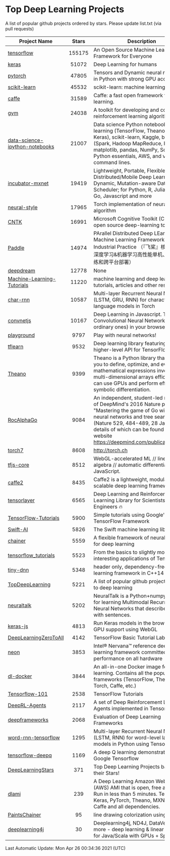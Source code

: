 # Top Deep Learning Projects
A list of popular github projects ordered by stars.
Please update list.txt (via pull requests)

|Project Name| Stars | Description |
| ---------- |:-----:| ----------- |
| [tensorflow](https://github.com/tensorflow/tensorflow) | 155175 | An Open Source Machine Learning Framework for Everyone |
| [keras](https://github.com/keras-team/keras) | 51072 | Deep Learning for humans |
| [pytorch](https://github.com/pytorch/pytorch) | 47805 | Tensors and Dynamic neural networks in Python with strong GPU acceleration |
| [scikit-learn](https://github.com/scikit-learn/scikit-learn) | 45532 | scikit-learn: machine learning in Python |
| [caffe](https://github.com/BVLC/caffe) | 31589 | Caffe: a fast open framework for deep learning. |
| [gym](https://github.com/openai/gym) | 24038 | A toolkit for developing and comparing reinforcement learning algorithms. |
| [data-science-ipython-notebooks](https://github.com/donnemartin/data-science-ipython-notebooks) | 21007 | Data science Python notebooks: Deep learning (TensorFlow, Theano, Caffe, Keras), scikit-learn, Kaggle, big data (Spark, Hadoop MapReduce, HDFS), matplotlib, pandas, NumPy, SciPy, Python essentials, AWS, and various command lines. |
| [incubator-mxnet](https://github.com/apache/incubator-mxnet) | 19419 | Lightweight, Portable, Flexible Distributed/Mobile Deep Learning with Dynamic, Mutation-aware Dataflow Dep Scheduler; for Python, R, Julia, Scala, Go, Javascript and more |
| [neural-style](https://github.com/jcjohnson/neural-style) | 17965 | Torch implementation of neural style algorithm |
| [CNTK](https://github.com/microsoft/CNTK) | 16991 | Microsoft Cognitive Toolkit (CNTK), an open source deep-learning toolkit |
| [Paddle](https://github.com/PaddlePaddle/Paddle) | 14974 | PArallel Distributed Deep LEarning: Machine Learning Framework from Industrial Practice （『飞桨』核心框架，深度学习&机器学习高性能单机、分布式训练和跨平台部署） |
| [deepdream](https://github.com/google/deepdream) | 12778 | None |
| [Machine-Learning-Tutorials](https://github.com/ujjwalkarn/Machine-Learning-Tutorials) | 11220 | machine learning and deep learning tutorials, articles and other resources  |
| [char-rnn](https://github.com/karpathy/char-rnn) | 10587 | Multi-layer Recurrent Neural Networks (LSTM, GRU, RNN) for character-level language models in Torch |
| [convnetjs](https://github.com/karpathy/convnetjs) | 10167 | Deep Learning in Javascript. Train Convolutional Neural Networks (or ordinary ones) in your browser. |
| [playground](https://github.com/tensorflow/playground) | 9797 | Play with neural networks! |
| [tflearn](https://github.com/tflearn/tflearn) | 9532 | Deep learning library featuring a higher-level API for TensorFlow. |
| [Theano](https://github.com/Theano/Theano) | 9399 | Theano is a Python library that allows you to define, optimize, and evaluate mathematical expressions involving multi-dimensional arrays efficiently. It can use GPUs and perform efficient symbolic differentiation. |
| [RocAlphaGo](https://github.com/Rochester-NRT/RocAlphaGo) | 9084 | An independent, student-led replication of DeepMind's 2016 Nature publication, "Mastering the game of Go with deep neural networks and tree search" (Nature 529, 484-489, 28 Jan 2016), details of which can be found on their website https://deepmind.com/publications.html. |
| [torch7](https://github.com/torch/torch7) | 8608 | http://torch.ch |
| [tfjs-core](https://github.com/tensorflow/tfjs-core) | 8512 | WebGL-accelerated ML // linear algebra // automatic differentiation for JavaScript. |
| [caffe2](https://github.com/facebookarchive/caffe2) | 8435 | Caffe2 is a lightweight, modular, and scalable deep learning framework. |
| [tensorlayer](https://github.com/tensorlayer/tensorlayer) | 6565 | Deep Learning and Reinforcement Learning Library for Scientists and Engineers 🔥 |
| [TensorFlow-Tutorials](https://github.com/nlintz/TensorFlow-Tutorials) | 5900 | Simple tutorials using Google's TensorFlow Framework |
| [Swift-AI](https://github.com/Swift-AI/Swift-AI) | 5826 | The Swift machine learning library. |
| [chainer](https://github.com/chainer/chainer) | 5559 | A flexible framework of neural networks for deep learning |
| [tensorflow_tutorials](https://github.com/pkmital/tensorflow_tutorials) | 5523 | From the basics to slightly more interesting applications of Tensorflow |
| [tiny-dnn](https://github.com/tiny-dnn/tiny-dnn) | 5348 | header only, dependency-free deep learning framework in C++14 |
| [TopDeepLearning](https://github.com/aymericdamien/TopDeepLearning) | 5221 | A list of popular github projects related to deep learning |
| [neuraltalk](https://github.com/karpathy/neuraltalk) | 5202 | NeuralTalk is a Python+numpy project for learning Multimodal Recurrent Neural Networks that describe images with sentences. |
| [keras-js](https://github.com/transcranial/keras-js) | 4813 | Run Keras models in the browser, with GPU support using WebGL |
| [DeepLearningZeroToAll](https://github.com/hunkim/DeepLearningZeroToAll) | 4142 | TensorFlow Basic Tutorial Labs |
| [neon](https://github.com/NervanaSystems/neon) | 3853 | Intel® Nervana™ reference deep learning framework committed to best performance on all hardware |
| [dl-docker](https://github.com/floydhub/dl-docker) | 3844 | An all-in-one Docker image for deep learning. Contains all the popular DL frameworks (TensorFlow, Theano, Torch, Caffe, etc.) |
| [Tensorflow-101](https://github.com/sjchoi86/Tensorflow-101) | 2538 | TensorFlow Tutorials |
| [DeepRL-Agents](https://github.com/awjuliani/DeepRL-Agents) | 2117 | A set of Deep Reinforcement Learning Agents implemented in Tensorflow. |
| [deepframeworks](https://github.com/zer0n/deepframeworks) | 2068 | Evaluation of Deep Learning Frameworks |
| [word-rnn-tensorflow](https://github.com/hunkim/word-rnn-tensorflow) | 1295 | Multi-layer Recurrent Neural Networks (LSTM, RNN) for word-level language models in Python using TensorFlow. |
| [tensorflow-deepq](https://github.com/siemanko/tensorflow-deepq) | 1169 | A deep Q learning demonstration using Google Tensorflow |
| [DeepLearningStars](https://github.com/hunkim/DeepLearningStars) | 371 | Top Deep Learning Projects based on their Stars! |
| [dlami](https://github.com/ritchieng/dlami) | 239 | A Deep Learning Amazon Web Service (AWS) AMI that is open, free and works. Run in less than 5 minutes. TensorFlow, Keras, PyTorch, Theano, MXNet, CNTK, Caffe and all dependencies. |
| [PaintsChainer](https://github.com/taizan/PaintsChainer) | 95 | line drawing colorization using chainer |
| [deeplearning4j](https://github.com/deeplearning4j/deeplearning4j) | 30 | Deeplearning4j, ND4J, DataVec and more - deep learning & linear algebra for Java/Scala with GPUs + Spark |

Last Automatic Update: Mon Apr 26 00:34:36 2021 (UTC)
